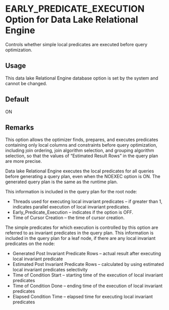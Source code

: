 <!-- loioa635846284f21015a53bd0bf89909d0d -->

# EARLY\_PREDICATE\_EXECUTION Option for Data Lake Relational Engine

Controls whether simple local predicates are executed before query optimization.



<a name="loioa635846284f21015a53bd0bf89909d0d__section_rv2_mvs_swb"/>

## Usage

This data lake Relational Engine database option is set by the system and cannot be changed.



<a name="loioa635846284f21015a53bd0bf89909d0d__iq_refso_520"/>

## Default

ON



<a name="loioa635846284f21015a53bd0bf89909d0d__iq_refso_522"/>

## Remarks

This option allows the optimizer finds, prepares, and executes predicates containing only local columns and constraints before query optimization, including join ordering, join algorithm selection, and grouping algorithm selection, so that the values of “Estimated Result Rows” in the query plan are more precise.

Data lake Relational Engine executes the local predicates for all queries before generating a query plan, even when the NOEXEC option is ON. The generated query plan is the same as the runtime plan.

This information is included in the query plan for the root node:

-   Threads used for executing local invariant predicates – if greater than 1, indicates parallel execution of local invariant predicates.
-   Early\_Predicate\_Execution – indicates if the option is OFF.
-   Time of Cursor Creation – the time of cursor creation.

The simple predicates for which execution is controlled by this option are referred to as invariant predicates in the query plan. This information is included in the query plan for a leaf node, if there are any local invariant predicates on the node:

-   Generated Post Invariant Predicate Rows – actual result after executing local invariant predicate
-   Estimated Post Invariant Predicate Rows – calculated by using estimated local invariant predicates selectivity
-   Time of Condition Start – starting time of the execution of local invariant predicates
-   Time of Condition Done – ending time of the execution of local invariant predicates
-   Elapsed Condition Time – elapsed time for executing local invariant predicates

